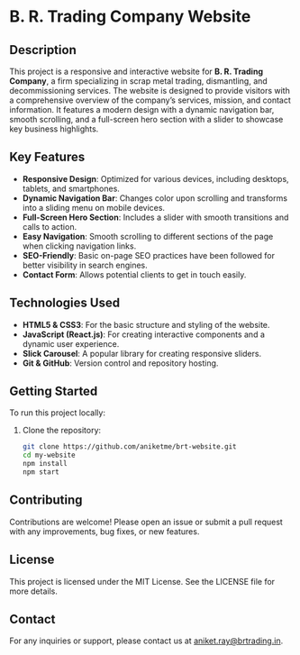 # B. R. Trading Company Website

## Description

This project is a responsive and interactive website for **B. R. Trading Company**, a firm specializing in scrap metal trading, dismantling, and decommissioning services. The website is designed to provide visitors with a comprehensive overview of the company’s services, mission, and contact information. It features a modern design with a dynamic navigation bar, smooth scrolling, and a full-screen hero section with a slider to showcase key business highlights.

## Key Features

- **Responsive Design**: Optimized for various devices, including desktops, tablets, and smartphones.
- **Dynamic Navigation Bar**: Changes color upon scrolling and transforms into a sliding menu on mobile devices.
- **Full-Screen Hero Section**: Includes a slider with smooth transitions and calls to action.
- **Easy Navigation**: Smooth scrolling to different sections of the page when clicking navigation links.
- **SEO-Friendly**: Basic on-page SEO practices have been followed for better visibility in search engines.
- **Contact Form**: Allows potential clients to get in touch easily.

## Technologies Used

- **HTML5 & CSS3**: For the basic structure and styling of the website.
- **JavaScript (React.js)**: For creating interactive components and a dynamic user experience.
- **Slick Carousel**: A popular library for creating responsive sliders.
- **Git & GitHub**: Version control and repository hosting.

## Getting Started

To run this project locally:

1. Clone the repository:
   ```bash
   git clone https://github.com/aniketme/brt-website.git
   cd my-website
   npm install
   npm start

## Contributing

Contributions are welcome! Please open an issue or submit a pull request with any improvements, bug fixes, or new features.

## License

This project is licensed under the MIT License. See the LICENSE file for more details.

## Contact

For any inquiries or support, please contact us at aniket.ray@brtrading.in.
